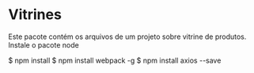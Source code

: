 # Vitrines
Este pacote contém os arquivos de um projeto sobre vitrine de produtos. Instale o pacote node

 $ npm install
 $ npm install webpack -g
 $ npm install axios --save
  
 

